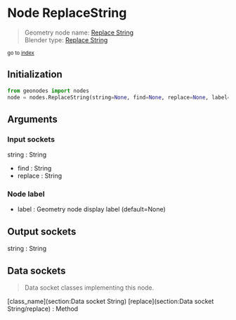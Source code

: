 
# Node ReplaceString

> Geometry node name: [Replace String](https://docs.blender.org/manual/en/latest/modeling/geometry_nodes/material/replace_string.html)<br>
  Blender type: [Replace String](https://docs.blender.org/api/current/bpy.types.FunctionNodeReplaceString.html)
  
<sub>go to [index](/docs/index.md)</sub>

## Initialization

```python
from geonodes import nodes
node = nodes.ReplaceString(string=None, find=None, replace=None, label=None)
```



## Arguments


### Input sockets

string : String
- find : String
- replace : String

### Node label

- label : Geometry node display label (default=None)

## Output sockets

string : String

## Data sockets

> Data socket classes implementing this node.
  
[class_name](section:Data socket String) [replace](section:Data socket String/replace) : Method

